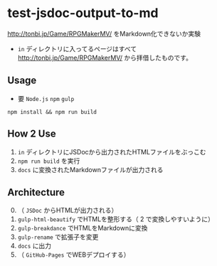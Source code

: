 # test-jsdoc-output-to-md
http://tonbi.jp/Game/RPGMakerMV/ をMarkdown化できないか実験

- `in` ディレクトリに入ってるページはすべて http://tonbi.jp/Game/RPGMakerMV/ から拝借したものです。

## Usage
- 要 `Node.js` `npm` `gulp`
```
npm install && npm run build
```

## How 2 Use
1. `in` ディレクトリにJSDocから出力されたHTMLファイルをぶっこむ
2. `npm run build` を実行
3. `docs` に変換されたMarkdownファイルが出力される

## Architecture
0. （ `JSDoc` からHTMLが出力される）
1. `gulp-html-beautify` でHTMLを整形する（ 2 で変換しやすいように）
2. `gulp-breakdance` でHTMLをMarkdownに変換
3. `gulp-rename` で拡張子を変更
4. `docs` に出力
5. （ `GitHub-Pages` でWEBデプロイする）
